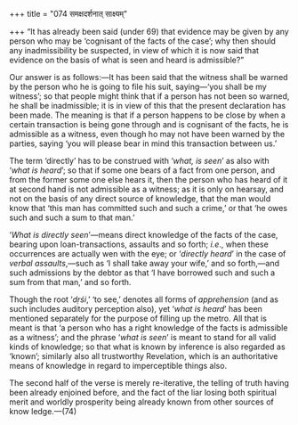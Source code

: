 +++
title = "074 समक्षदर्शनात् साक्ष्यम्"

+++
“It has already been said (under 69) that evidence may be given by any
person who may be ‘cognisant of the facts of the case’; why then should
any inadmissibility be suspected, in view of which it is now said that
evidence on the basis of what is seen and heard is admissible?”

Our answer is as follows:—It has been said that the witness shall be
warned by the person who he is going to file his suit, saying—‘you shall
be my witness’; so that people might think that if a person has not been
so warned, he shall be inadmissible; it is in view of this that the
present declaration has been made. The meaning is that if a person
happens to be close by when a certain transaction is being gone through
and is cognisant of the facts, he is admissible as a witness, even
though ho may not have been warned by the parties, saying ‘you will
please bear in mind this transaction between us.’

The term ‘directly’ has to be construed with ‘*what, is seen*’ as also
with ‘*what is heard*’; so that if some one bears of a fact from one
person, and from the former some one else hears it, then the person who
has heard of it at second hand is not admissible as a witness; as it is
only on hearsay, and not on the basis of any direct source of knowledge,
that the man would know that ‘this man has committed such and such a
crime,’ or that ‘he owes such and such a sum to that man.’

‘*What is directly seen*’—means direct knowledge of the facts of the
case, bearing upon loan-transactions, assaults and so forth; *i.e*.,
when these occurrences are actually wen with the eye; or ‘*directly
heard*’ in the case of *verbal assaults*,—such as ‘I shall take away
your wife,’ and so forth,—and such admissions by the debtor as that ‘I
have borrowed such and such a sum from that man,’ and so forth.

Though the root ‘*dṛśi*,’ ‘to see,’ denotes all forms of *apprehension*
(and as such includes auditory perception also), yet ‘*what is heard*’
has been mentioned separately for the purpose of filling up the metro.
All that is meant is that ‘a person who has a right knowledge of the
facts is admissible as a witness’; and the phrase ‘*what is seen*’ is
meant to stand for all valid kinds of knowledge; so that what is known
by inference is also regarded as ‘known’; similarly also all trustworthy
Revelation, which is an authoritative means of knowledge in regard to
imperceptible things also.

The second half of the verse is merely re-iterative, the telling of
truth having been already enjoined before, and the fact of the liar
losing both spiritual merit and worldly prosperity being already known
from other sources of know ledge.—(74)


